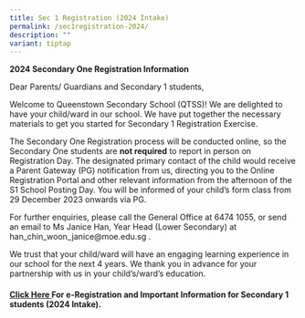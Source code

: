 ```yaml
---
title: Sec 1 Registration (2024 Intake)
permalink: /sec1registration-2024/
description: ""
variant: tiptap
---
```

<p><strong>2024 Secondary One Registration Information</strong></p><p>Dear Parents/ Guardians and Secondary 1 students,</p><p>Welcome to Queenstown Secondary School (QTSS)! We are delighted to have your child/ward in our school. We have put together the necessary materials to get you started for Secondary 1 Registration Exercise.</p><p>The Secondary One Registration process will be conducted online, so the Secondary One students are&nbsp;<strong>not required</strong>&nbsp;to report in person on Registration Day. The designated primary contact of the child would receive a Parent Gateway (PG) notification from us, directing you to the Online Registration Portal and other relevant information from the afternoon of the S1 School Posting Day. You will be informed of your child’s form class from 29 December 2023 onwards via PG.</p><p>For further enquiries, please call the General Office at 6474 1055, or send an email to Ms Janice Han, Year Head (Lower Secondary) at <a rel="noopener noreferrer nofollow" target="_blank">han_chin_woon_janice@moe.edu.sg</a>&nbsp;.</p><p>We trust that your child/ward will have an engaging learning experience in our school for the next 4 years. We thank you in advance for your partnership with us in your child’s/ward’s education.</p><h4><a href="/files/QTSS_Important_information_for_2024_Sec_1_students_2.pdf" rel="noopener noreferrer nofollow" target="_blank"><u>Click Here </u></a><strong>For e-Registration and Important Information for Secondary 1 students (2024 Intake).</strong></h4><p></p>
